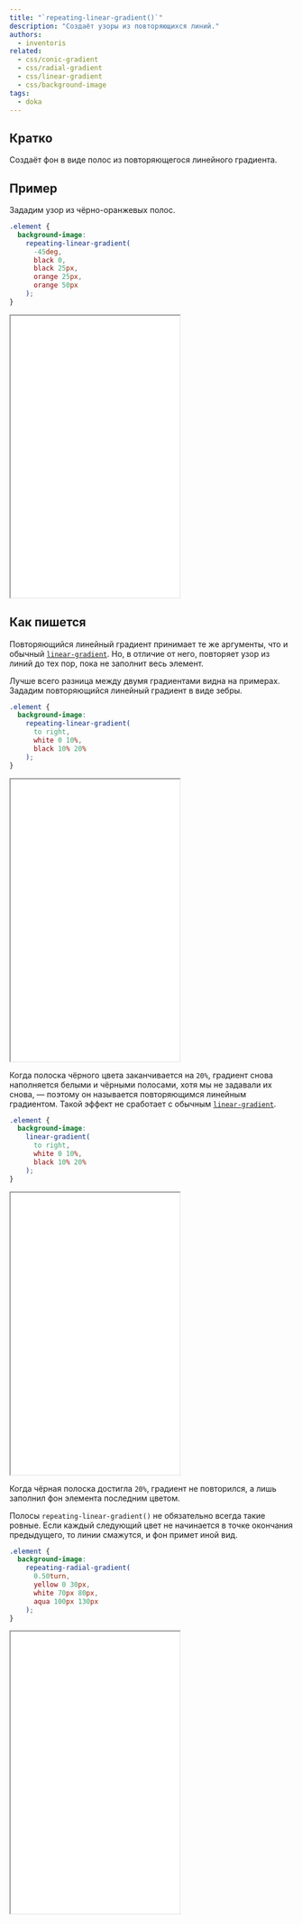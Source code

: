 ```yaml
---
title: "`repeating-linear-gradient()`"
description: "Создаёт узоры из повторяющихся линий."
authors:
  - inventoris
related:
  - css/conic-gradient
  - css/radial-gradient
  - css/linear-gradient
  - css/background-image
tags:
  - doka
---
```


## Кратко

Создаёт фон в виде полос из повторяющегося линейного градиента.

## Пример

Зададим узор из чёрно-оранжевых полос.

```css
.element {
  background-image:
    repeating-linear-gradient(
      -45deg,
      black 0,
      black 25px,
      orange 25px,
      orange 50px
    );
}
```

<iframe title="Базовый пример" src="demos/basic/" height="500"></iframe>

## Как пишется

Повторяющийся линейный градиент принимает те же аргументы, что и обычный [`linear-gradient`](/css/linear-gradient/). Но, в отличие от него, повторяет узор из линий до тех пор, пока не заполнит весь элемент.

Лучше всего разница между двумя градиентами видна на примерах. Зададим повторяющийся линейный градиент в виде зебры.

```css
.element {
  background-image:
    repeating-linear-gradient(
      to right,
      white 0 10%,
      black 10% 20%
    );
}
```

<iframe title="Пример зебры через повторяющийся линейный градиент" src="demos/zebra_repeating-linear-gradient" height="500"></iframe>

Когда полоска чёрного цвета заканчивается на `20%`, градиент снова наполняется белыми и чёрными полосами, хотя мы не задавали их снова, — поэтому он называется повторяющимся линейным градиентом. Такой эффект не сработает с обычным [`linear-gradient`](/css/linear-gradient/).

```css
.element {
  background-image:
    linear-gradient(
      to right,
      white 0 10%,
      black 10% 20%
    );
}
```

<iframe title="Пример зебры через обычный линейный градиент" src="demos/zebra_linear-gradient" height="500"></iframe>

Когда чёрная полоска достигла `20%`, градиент не повторился, а лишь заполнил фон элемента последним цветом.

Полосы `repeating-linear-gradient()` не обязательно всегда такие ровные. Если каждый следующий цвет не начинается в точке окончания предыдущего, то линии смажутся, и фон примет иной вид.

```css
.element {
  background-image:
    repeating-radial-gradient(
      0.50turn,
      yellow 0 30px,
      white 70px 80px,
      aqua 100px 130px
    );
}
```

<iframe title="Пример смазанного градиента" src="demos/blurred_gradient" height="500"></iframe>
